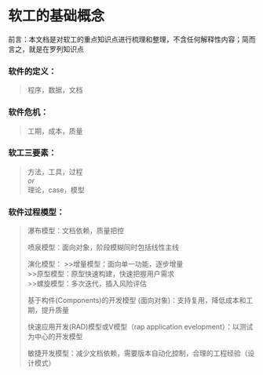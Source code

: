 # 软工的基础概念
前言：本文档是对软工的重点知识点进行梳理和整理，不含任何解释性内容；简而言之，就是在罗列知识点
### 软件的**定义**：
>程序，数据，文档  

### 软件**危机**：  
>工期，成本，质量  

### 软工**三要素**：
>方法，工具，过程  
>*or*  
>理论，case，模型

### 软件**过程模型**：

>瀑布模型：文档依赖，质量把控
>
>喷泉模型：面向对象，阶段模糊同时包括线性主线
>
>演化模型：
	>>增量模型：面向单一功能，逐步增量  
	>>原型模型：原型快速构建，快速把握用户需求  
	>>螺旋模型：多次迭代，插入风险评估  
>
>基于构件(Components)的开发模型 (面向对象)：支持复用，降低成本和工期，提升质量
>
>快速应用开发(RAD)模型或V模型（rap application evelopment）：以测试为中心的开发模型
>
>敏捷开发模型：减少文档依赖，需要版本自动化控制，合理的工程经验（设计模式）
